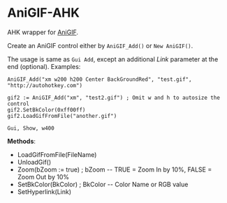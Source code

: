 # AniGIF-AHK
AHK wrapper for [AniGIF](https://www.codeproject.com/Articles/16970/AniGIF-a-simple-animated-GIF-custom-control).

Create an AniGIF control either by `AniGIF_Add()` or `New AniGIF()`.

The usage is same as `Gui Add`, except an additional *Link* parameter at the end (optional). Examples:

```AutoHotkey
AniGIF_Add("xm w200 h200 Center BackGroundRed", "test.gif", "http://autohotkey.com")

gif2 := AniGIF_Add("xm", "test2.gif") ; Omit w and h to autosize the control
gif2.SetBkColor(0xff00ff)
gif2.LoadGifFromFile("another.gif")

Gui, Show, w400
```

**Methods**:
- LoadGifFromFile(FileName)
- UnloadGif()
- Zoom(bZoom := true) ; bZoom -- TRUE = Zoom In by 10%, FALSE = Zoom Out by 10%
- SetBkColor(BkColor) ; BkColor -- Color Name or RGB value
- SetHyperlink(Link)
